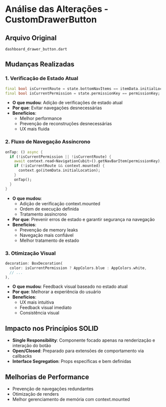 # Análise das Alterações - CustomDrawerButton

## Arquivo Original
`dashboard_drawer_button.dart`

## Mudanças Realizadas

### 1. Verificação de Estado Atual
```dart
final bool isCurrentRoute = state.bottomNavItems == itemData.initialLocation;
final bool isCurrentPermission = state.permissionKey == permissionKey;
```
- **O que mudou**: Adição de verificações de estado atual
- **Por que**: Evitar navegações desnecessárias
- **Benefícios**: 
  - Melhor performance
  - Prevenção de reconstruções desnecessárias
  - UX mais fluida

### 2. Fluxo de Navegação Assíncrono
```dart
onTap: () async {
  if (!isCurrentPermission || !isCurrentRoute) {
    await context.read<NavigationCubit>().getNavBarItem(permissionKey);
    if (!isCurrentRoute && context.mounted) {
      context.go(itemData.initialLocation);
    }
    onTap();
  }
}
```
- **O que mudou**: 
  - Adição de verificação context.mounted
  - Ordem de execução definida
  - Tratamento assíncrono
- **Por que**: Prevenir erros de estado e garantir segurança na navegação
- **Benefícios**:
  - Prevenção de memory leaks
  - Navegação mais confiável
  - Melhor tratamento de estado

### 3. Otimização Visual
```dart
decoration: BoxDecoration(
  color: isCurrentPermission ? AppColors.blue : AppColors.white,
  // ...
),
```
- **O que mudou**: Feedback visual baseado no estado atual
- **Por que**: Melhorar a experiência do usuário
- **Benefícios**: 
  - UX mais intuitiva
  - Feedback visual imediato
  - Consistência visual

## Impacto nos Princípios SOLID
- **Single Responsibility**: Componente focado apenas na renderização e interação do botão
- **Open/Closed**: Preparado para extensões de comportamento via callbacks
- **Interface Segregation**: Props específicas e bem definidas

## Melhorias de Performance
- Prevenção de navegações redundantes
- Otimização de renders
- Melhor gerenciamento de memória com context.mounted